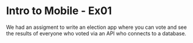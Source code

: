 # Intro to Mobile - Ex01
We had an assigment to write an election app where you can vote and see the results of everyone who voted via an API who connects to a database.
